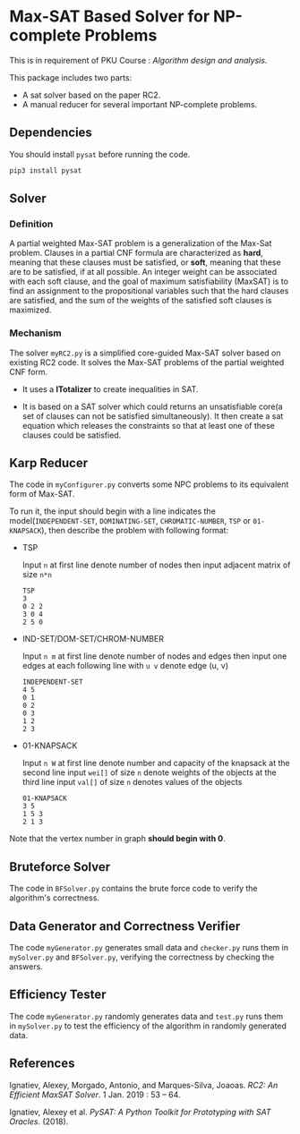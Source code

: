 # Max-SAT Based Solver for NP-complete Problems

This is in requirement of PKU Course : *Algorithm design and analysis*. 

This package includes two parts:

- A sat solver based on the paper RC2.
- A manual reducer for several important NP-complete problems.

## Dependencies

You should install `pysat` before running the code.

```bash
pip3 install pysat
```

## Solver

### Definition

A partial weighted Max-SAT problem is a generalization of the Max-Sat problem. Clauses in a partial CNF formula are characterized as **hard**, meaning that these clauses must be satisfied, or **soft**, meaning that these are to be satisfied, if at all possible.  An integer weight can be associated with each soft clause, and the goal of maximum satisfiability (MaxSAT) is to find an assignment to the propositional variables such that the hard clauses are satisfied, and the sum of the weights of the satisfied soft clauses is maximized. 

### Mechanism

The solver `myRC2.py` is a simplified core-guided Max-SAT solver based on existing RC2 code. It solves the Max-SAT problems of the partial weighted CNF form.

- It uses a **ITotalizer** to create inequalities in SAT.

- It is based on a SAT solver which could returns an unsatisfiable core(a set of clauses can not be satisfied simultaneously). It then create a sat equation which releases the constraints so that at least one of these clauses could be satisfied. 

## Karp Reducer

The code in `myConfigurer.py` converts some NPC problems
to its equivalent form of Max-SAT.

To run it, the input should begin with a line indicates the model(`INDEPENDENT-SET`, `DOMINATING-SET`, `CHROMATIC-NUMBER`, `TSP` or `01-KNAPSACK`), then describe the problem with following format:

- TSP

  Input `n` at first line denote number of nodes
  then input adjacent matrix of size `n*n`

  ```
  TSP
  3
  0 2 2 
  3 0 4 
  2 5 0 
  ```

- IND-SET/DOM-SET/CHROM-NUMBER

  Input `n m` at first line denote number of nodes and edges
  then input one edges at each following line with `u v` denote edge (u, v)

  ```
  INDEPENDENT-SET
  4 5
  0 1
  0 2
  0 3
  1 2
  2 3
  ```

- 01-KNAPSACK

  Input `n W` at first line denote number and capacity of the knapsack
  at the second line input `wei[]` of size `n` denote weights of the objects
  at the third line input `val[]` of size `n` denotes values of the objects
  
  ```
  01-KNAPSACK
  3 5
  1 5 3 
  2 1 3 
  ```

Note that the vertex number in graph **should begin with 0**.

## Bruteforce Solver

The code in `BFSolver.py` contains the brute force code to verify the algorithm's correctness. 

## Data Generator and Correctness Verifier

The code `myGenerator.py` generates small data and `checker.py` runs them in `mySolver.py` and `BFSolver.py`, verifying the correctness by checking the answers.

## Efficiency Tester

The code `myGenerator.py` randomly generates data and `test.py` runs them in `mySolver.py` to test the efficiency of the algorithm in randomly generated data.

## References

Ignatiev, Alexey, Morgado, Antonio, and Marques-Silva, Joaoas. *RC2: An Efficient MaxSAT Solver*. 1 Jan. 2019 : 53 – 64.

Ignatiev, Alexey et al. *PySAT: A Python Toolkit for Prototyping with SAT Oracles.* (2018).
